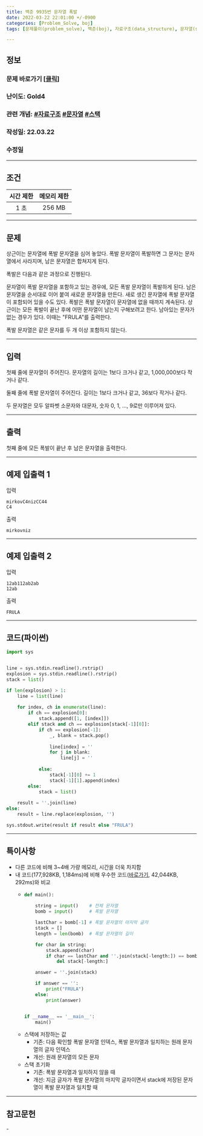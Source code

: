 ```yaml
---
title: 백준 9935번 문자열 폭발
date: 2022-03-22 22:01:00 +/-0900
categories: [Problem_Solve, boj]
tags: [문제풀이(problem_solve), 백준(boj), 자료구조(data_structure), 문자열(string), 스택(stack)]

---
```

## 정보
### 문제 바로가기 [[클릭](https://www.acmicpc.net/problem/9935)]
### 난이도: Gold4
### 관련 개념: [#자료구조](https://www.acmicpc.net/problemset?sort=ac_desc&algo=175) [#문자열](https://www.acmicpc.net/problemset?sort=ac_desc&algo=158) [#스택](https://www.acmicpc.net/problemset?sort=ac_desc&algo=71)
### 작성일: 22.03.22
### 수정일

---
## 조건

시간 제한|메모리 제한
:---:|:---:
1 초|256 MB

---
## 문제
상근이는 문자열에 폭발 문자열을 심어 놓았다. 폭발 문자열이 폭발하면 그 문자는 문자열에서 사라지며, 남은 문자열은 합쳐지게 된다.

폭발은 다음과 같은 과정으로 진행된다.

문자열이 폭발 문자열을 포함하고 있는 경우에, 모든 폭발 문자열이 폭발하게 된다. 남은 문자열을 순서대로 이어 붙여 새로운 문자열을 만든다.
새로 생긴 문자열에 폭발 문자열이 포함되어 있을 수도 있다.
폭발은 폭발 문자열이 문자열에 없을 때까지 계속된다.
상근이는 모든 폭발이 끝난 후에 어떤 문자열이 남는지 구해보려고 한다. 남아있는 문자가 없는 경우가 있다. 이때는 "FRULA"를 출력한다.

폭발 문자열은 같은 문자를 두 개 이상 포함하지 않는다.

---
## 입력
첫째 줄에 문자열이 주어진다. 문자열의 길이는 1보다 크거나 같고, 1,000,000보다 작거나 같다.

둘째 줄에 폭발 문자열이 주어진다. 길이는 1보다 크거나 같고, 36보다 작거나 같다.

두 문자열은 모두 알파벳 소문자와 대문자, 숫자 0, 1, ..., 9로만 이루어져 있다.

---
## 출력
첫째 줄에 모든 폭발이 끝난 후 남은 문자열을 출력한다.

---
## 예제 입출력 1
입력
```
mirkovC4nizCC44
C4
```

출력
```
mirkovniz
```

---
## 예제 입출력 2
입력
```
12ab112ab2ab
12ab
```

출력
```
FRULA
```

---
## 코드(파이썬)
```python
import sys


line = sys.stdin.readline().rstrip()
explosion = sys.stdin.readline().rstrip()
stack = list()

if len(explosion) > 1:
    line = list(line)
    
    for index, ch in enumerate(line):
        if ch == explosion[0]:
            stack.append([1, [index]])
        elif stack and ch == explosion[stack[-1][0]]:
            if ch == explosion[-1]:
                _, blank = stack.pop()
                
                line[index] = ''
                for j in blank:
                    line[j] = ''
                
            else:
                stack[-1][0] += 1
                stack[-1][1].append(index)
        else:
            stack = list()
            
    result = ''.join(line)
else:
    result = line.replace(explosion, '')

sys.stdout.write(result if result else "FRULA")

```

---
## 특이사항
- 다른 코드에 비해 3~4배 가량 메모리, 시간을 더욱 차지함
- 내 코드(177,928KB, 1,184ms)에 비해 우수한 코드([바로가기](https://www.acmicpc.net/source/40696060), 42,044KB, 292ms)와 비교
  - ```python
    def main():
 
        string = input()    # 전체 문자열
        bomb = input()      # 폭발 문자열
    
        lastChar = bomb[-1] # 폭발 문자열의 마지막 글자
        stack = []
        length = len(bomb)  # 폭발 문자열의 길이
    
        for char in string:
            stack.append(char)
            if char == lastChar and ''.join(stack[-length:]) == bomb:
                del stack[-length:]
    
        answer = ''.join(stack)
    
        if answer == '':
            print("FRULA")
        else:
            print(answer)
    
    
    if __name__ == '__main__':
        main()

    ```
  - 스택에 저장하는 값
    - 기존: 다음 확인할 폭발 문자열 인덱스, 폭발 문자열과 일치하는 원래 문자열의 글자 인덱스
    - 개선: 원래 문자열의 모든 문자
  - 스택 초기화
    - 기존: 폭발 문자열과 일치하지 않을 때
    - 개선: 지금 글자가 폭발 문자열의 마지막 글자이면서 stack에 저장된 문자열이 폭발 문자열과 일치할 때

---
## 참고문헌
\- 
